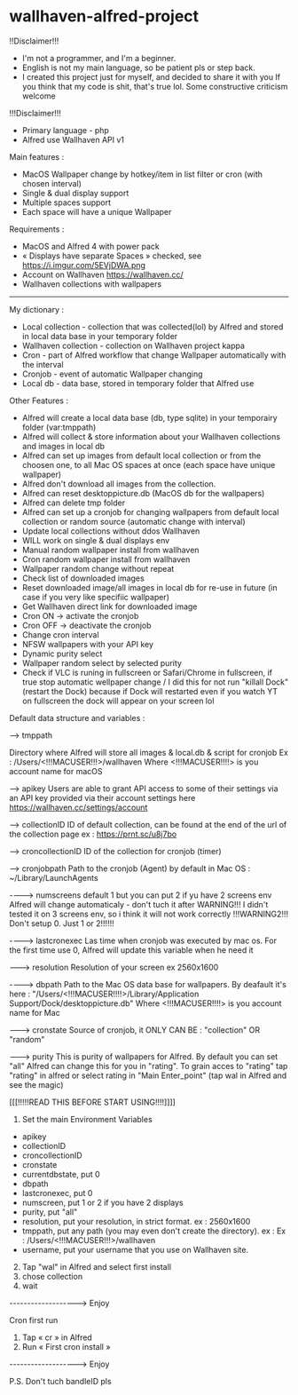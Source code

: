 # wallhaven-alfred-project

!!Disclaimer!!!

- I'm not a programmer, and I'm a beginner. 
- English is not my main language, so be patient pls or step back.
- I created this project just for myself, and decided to share it with you If you think that my code is shit, that's true lol. Some constructive criticism welcome

!!!Disclaimer!!!


- Primary language - php
- Alfred use Wallhaven API v1

Main features :
- MacOS Wallpaper change by hotkey/item in list filter or cron (with chosen interval)
- Single & dual display support
- Multiple spaces support
- Each space will have a unique Wallpaper


Requirements :

- MacOS and Alfred 4 with power pack
- « Displays have separate Spaces » checked, see https://i.imgur.com/5EVjDWA.png
- Account on Wallhaven https://wallhaven.cc/
- Wallhaven collections with wallpapers
------------------------------------------------------------------------------------------------------------------

My dictionary :
- Local collection - collection that was collected(lol) by Alfred and stored in local data base in your temporary folder
- Wallhaven collection - collection on Wallhaven project kappa
- Cron - part of Alfred workflow that change Wallpaper automatically with the interval
- Cronjob - event of automatic Wallpaper changing
- Local db - data base, stored in temporary folder that Alfred use

Other Features :
- Alfred will create a local data base (db, type sqlite) in your temporairy folder (var:tmppath)
- Alfred will collect & store information about your Wallhaven collections and images in local db
- Alfred can set up images from default local collection or from the choosen one, to all Mac OS spaces at once (each space have unique wallpaper)
- Alfred don't download all images from the collection.
- Alfred can reset desktoppicture.db (MacOS db for the wallpapers)
- Alfred can delete tmp folder
- Alfred can set up a cronjob for changing wallpapers from default local collection or random source (automatic change with interval)
- Update local collections without ddos Wallhaven
- WILL work on single & dual displays env
- Manual random wallpaper install from wallhaven
- Cron random wallpaper install from wallhaven
- Wallpaper random change without repeat
- Check list of downloaded images
- Reset downloaded image/all images in local db for re-use in future (in case if you very like specifiic wallpaper)
- Get Wallhaven direct link for downloaded image
- Cron ON -> activate the cronjob
- Cron OFF -> deactivate the cronjob
- Change cron interval
- NFSW wallpapers with your API key
- Dynamic purity select
- Wallpaper random select by selected purity
- Check if VLC is runing in fullscreen or Safari/Chrome in fullscreen, if true stop automatic wellpaper change / I did this for not run "killall Dock" (restart the Dock) because if Dock will restarted even if you watch YT on fullscreen the dock will appear on your screen lol


Default data structure and variables :

--> tmppath

Directory where Alfred will store all images & local.db & script for cronjob
Ex : /Users/<!!!MACUSER!!!>/wallhaven
Where <!!!MACUSER!!!!> is you account name for macOS

--> apikey
Users are able to grant API access to some of their settings via an API key provided via their account settings here https://wallhaven.cc/settings/account

--> collectionID
ID of default collection, can be found at the end of the url of the collection page ex : https://prnt.sc/u8j7bo

--> croncollectionID
ID of the collection for cronjob (timer)

--> cronjobpath
Path to the cronjob (Agent) by default in Mac OS : ~/Library/LaunchAgents

----> numscreens default 1 but you can put 2 if yu have 2 screens env 
Alfred will change automaticaly - don't tuch it after
WARNING!!! I didn't tested it on 3 screens env, so i think it will not work correctly
!!!WARNING2!!! Don't setup 0. Just 1 or 2!!!!!!

----> lastcronexec
Las time when cronjob was executed by mac os. For the first time use 0, Alfred will update this variable when he need it


---> resolution
Resolution of your screen ex 2560x1600

----> dbpath
Path to the Mac OS data base for wallpapers. By deafault it's here : "/Users/<!!!MACUSER!!!!>/Library/Application Support/Dock/desktoppicture.db"
Where <!!!MACUSER!!!!> is you account name for Mac

---> cronstate
Source of cronjob, it ONLY CAN BE : "collection" OR "random"

---> purity
This is purity of wallpapers for Alfred.
By default you can set "all"
Alfred can change this for you in "rating".
To grain acces to "rating" tap "rating" in alfred or select rating in "Main Enter_point" (tap wal in Alfred and see the magic)


[[[!!!!!READ THIS BEFORE START USING!!!!]]]]
1. Set the main Environment Variables
- apikey
- collectionID
- croncollectionID
- cronstate
- currentdbstate, put 0
- dbpath
- lastcronexec, put 0
- numscreen, put 1 or 2 if you have 2 displays
- purity, put "all"
- resolution, put your resolution, in strict format. ex : 2560x1600
- tmppath, put any path (you may even don't create the directory). ex : Ex : /Users/<!!!MACUSER!!!>/wallhaven
- username, put your username that you use on Wallhaven site.

2. Tap "wal" in Alfred and select first install
3. chose collection
4. wait

-------------------> Enjoy

Cron first run
1. Tap « cr » in Alfred
2. Run « First cron install »

-------------------> Enjoy

P.S. Don't tuch bandleID pls
